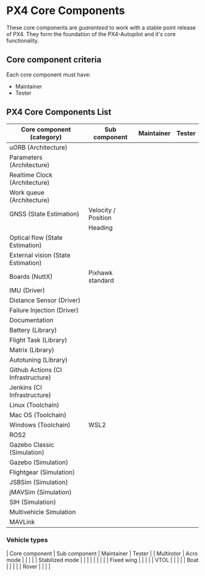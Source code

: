 # PX4 Core Components

These core components are *guaranteed* to work with a stable point release of PX4. They form the foundation of the PX4-Autopilot and it's core functionality.

## Core component criteria

Each core component must have:
- Maintainer
- Tester

## PX4 Core Components List

| Core component (category) | Sub component | Maintainer | Tester |
|---|---|---|---|
| uORB (Architecture) |  |  |  |
| Parameters (Architecture) |  |  |  |
| Realtime Clock (Architecture) |  |  |  |
| Work queue (Architecture) |  |  |  |
| GNSS (State Estimation) | Velocity / Position |  |  |
|  | Heading |  |  |
| Optical flow (State Estimation) |  |  |  |
| External vision (State Estimation) |  |  |  |
| Boards (NuttX) | Pixhawk standard |  |  |
| IMU (Driver) |  |  |  |
| Distance Sensor (Driver) |  |  |  |
| Failure Injection (Driver) |  |  |  |
| Documentation |  |  |  |
| Battery (Library) |  |  |  |
| Flight Task (Library) |  |  |  |
| Matrix (Library) |  |  |  |
| Autotuning (Library) |  |  |  |
| Github Actions (CI Infrastructure) |  |  |  |
| Jenkins (CI Infrastructure) |  |  |  |
| Linux (Toolchain) |  |  |  |
| Mac OS (Toolchain) |  |  |  |
| Windows (Toolchain) | WSL2 |  |  |
| ROS2 |  |  |  |
| Gazebo Classic (Simulation) |  |  |  |
| Gazebo (Simulation) |  |  |  |
| Flightgear (Simulation) |  |  |  |
| JSBSim (Simulation) |  |  |  |
| jMAVSim (Simulation) |  |  |  |
| SIH (Simulation) |  |  |  |
| Multivehicle Simulation |  |  |  |
| MAVLink | | | |

### Vehicle types
| Core component | Sub component | Maintainer | Tester |
| Multirotor | Acro mode |  |  |
|  | Stabilized mode |  |  |
|  |  |  |  |
| Fixed wing |  |  |  |
| VTOL |  |  |  |
| Boat |  |  |  |
| Rover |  |  |  |